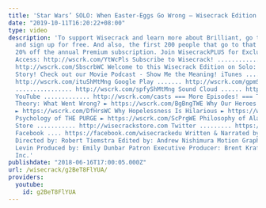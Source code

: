 ```yaml
---
title: 'Star Wars’ SOLO: When Easter-Eggs Go Wrong – Wisecrack Edition'
date: "2019-10-11T16:20:22+08:00"
type: video
description: 'To support Wisecrack and learn more about Brilliant, go to https://brilliant.org/wisecrack
  and sign up for free. And also, the first 200 people that go to that link will get
  20% off the annual Premium subscription. Join WisecrackPLUS for Exclusive Pilot
  Access: http://wscrk.com/YtWcPls Subscribe to Wisecrack! .......................
  http://wscrk.com/SbscrbWC Welcome to this Wisecrack Edition on Solo: A Star Wars
  Story! Check out our Movie Podcast - Show Me the Meaning! iTunes ................
  http://wscrk.com/ituShMtMng Google Play ....... http://wscrk.com/gpmShMtMng Spotify
  ................ http://wscrk.com/spfyShMtMng Sound Cloud ...... http://wscrk.com/scdShMtMng
  YouTube ............. http://wscrk.com/casts === More Episodes! === The Big Bang
  Theory: What Went Wrong? ► https://wscrk.com/BgBngTWE Why Our Heroes Are Different
  ► https://wscrk.com/DfHrsWC Why Hopelessness Is Hilarious ► https://wscrk.com/HplsHlrWE
  Psychology of THE PURGE ► https://wscrk.com/ScPrgWE Philosophy of Alan Moore ► https://wscrk.com/AlnMrWE
  Store ........... http://wisecrackstore.com Twitter ......... https://twitter.com/wisecrack
  Facebook .... https://facebook.com/wisecrackedu Written & Narrated by: Helen Floersh
  Directed by: Robert Tiemstra Edited by: Andrew Nishimura Motion Graphics by: Drew
  Levin Produced by: Emily Dunbar Patron Executive Producer: Brent Krafft © 2018 Wisecrack,
  Inc.'
publishdate: "2018-06-16T17:00:05.000Z"
url: /wisecrack/g2BeT8FlYUA/
providers:
  youtube:
    id: g2BeT8FlYUA
---
```

